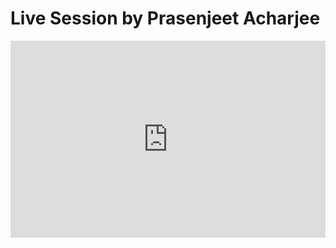 <h1>Live Session by Prasenjeet Acharjee</h1>
<iframe width="100%" height="315" src="https://www.youtube.com/embed/P2m-3GjQI4w" title="YouTube video player" frameborder="0" allow="accelerometer; autoplay; clipboard-write; encrypted-media; gyroscope; picture-in-picture" allowfullscreen></iframe>
